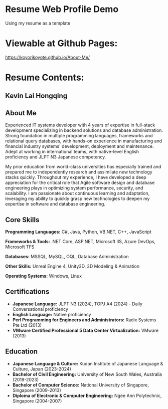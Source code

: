 # Resume Web Profile Demo
Using my resume as a template

# Viewable at Github Pages:
https://koyorikoyote.github.io/About-Me/

# Resume Contents:
## Kevin Lai Hongqing
## About Me

Experienced IT systems developer with 4 years of expertise in full-stack development specializing in backend solutions and database administration. Strong foundation in multiple programming languages, frameworks and relational query databases, with hands-on experience in manufacturing and financial industry systems' development, deployment and maintenance. Adept at working in international teams, with native-level English proficiency and JLPT N3 Japanese competency.

My prior education from world-class universities has especially trained and prepared me to independently research and assimilate new technology stacks quickly. Throughout my experience, I have developed a deep appreciation for the critical role that Agile software design and database engineering plays in optimizing system performance, security, and scalability. I am passionate about continuous learning and adaptation, leveraging my ability to quickly grasp new technologies to deepen my expertise in software and database engineering.

## Core Skills

**Programming Languages:** C#, Java, Python, VB.NET, C++, JavaScript 

**Frameworks & Tools:** .NET Core, ASP.NET, Microsoft IIS, Azure DevOps, Microsoft TFS

**Databases:** MSSQL, MySQL, OQL, Database Administration 

**Other Skills:** Unreal Engine 4, Unity3D, 3D Modeling & Animation 

**Operating Systems:** Windows, Linux 

## Certifications

* **Japanese Language:** JLPT N3 (2024), TOPJ A4 (2024) - Daily Conversational proficiency 
* **English Language:** Native proficiency
* **Perl Programming for Engineers and Administrators:** Radix Systems Pte Ltd (2013) 
* **VMware Certified Professional 5 Data Center Virtualization:** VMware (2013)

## Education

* **Japanese Language & Culture:** Kudan Institute of Japanese Language & Culture, Japan (2023-2024)
* **Bachelor of Civil Engineering:** University of New South Wales, Australia (2019-2023)
* **Bachelor of Computer Science:** National University of Singapore, Singapore (2009-2013)
* **Diploma of Electronic & Computer Engineering:** Ngee Ann Polytechnic, Singapore (2004-2007)
